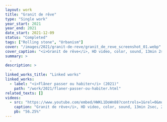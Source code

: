 ```yaml
---
layout: work
title: "Granit de rêve"
type: "Single work"
year_start: 2021
year_end: 2021
date_start: 2021-12-09
status: "Completed"
tags: ["Rolling stone", "Urbanism"]
cover: "/images/2021/granit-de-reve/granit_de_reve_screenshot_01.webp"
cover_caption: "<i>Granit de rêve</i>, HD video, color, sound, 13min 2sec, 2021."
summary: >
  -
description: >
  -
linked_works_title: "Linked works"   
linked_works:
  - label: "<i>Flâner passer ou habiter</i> (2021)"
    path: "/work/2021/flaner-passer-ou-habiter.html"
related_texts: []
videos:
  - src: "https://www.youtube.com/embed/HWKL1DoWn88?controls=1&rel=0&modestbranding=1&playsinline=1"
    caption: "Granit de rêve</i>, HD video, color, sound, 13min 2sec, 2021."
    pb: "56.25%"
---
```

